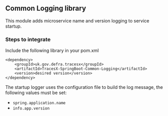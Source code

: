 ## Common Logging library

This module adds microservice name and version logging to service startup.

### Steps to integrate

Include the following library in your pom.xml

```
<dependency>
    <groupId>uk.gov.defra.tracesx</groupId>
    <artifactId>TracesX-SpringBoot-Common-Logging</artifactId>
    <version>desired version</version>
</dependency>
```

The startup logger uses the configuration file to build the log message, the following values must
be set:

- `spring.application.name`
- `info.app.version`
